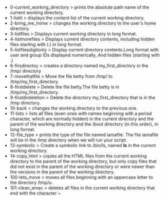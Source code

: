 - 0-current_working_directory > prints the absolute path name of the current working directory.
- 1-listit > displays the content list of the current working directory.
- 2-bring_me_home > changes the working directory to the user's home directory.
- 3-listfiles > Displays current working directory in long format.
- 4-listmorefiles > Displays current directory contents, including hidden files starting with (.) in long format.
- 5-listfilesdigitonly > Display current directory contents.Long format with user and group IDs displayed numerically, And hidden files (starting with .)
- 6-firsdirectoy > creates a directory named my_first_directory in the /tmp/ directory
- 7-movethatfile > Move the file betty from /tmp/ to /tmp/my_first_directory.
- 8-firstdelete > Delete the file betty.The file betty is in /tmp/my_first_directory.
- 9-firstdirdeletion > Delete the directory my_first_directory that is in the /tmp directory.
- 10-back > changes the working directory to the previous one.
- 11-lists > lists all files (even ones with names beginning with a period character, which are normally hidden) in the current directory and the parent of the working 
  directory and the /boot directory (in this order), in long format.
- 12-file_type > prints the type of the file named iamafile. The file iamafile will be in the /tmp directory when we will run your script.
- 13-symbolic > Create a symbolic link to /bin/ls, named __ls__ in the current working directory.
- 14-copy_html > copies all the HTML files from the current working directory to the parent of the working directory, but only copy files that did not exist in the parent of 
  the working directory or were newer than the versions in the parent of the working directory.
- 100-lets_move > moves all files beginning with an uppercase letter to the directory /tmp/u.
- 101-clean_emac >  deletes all files in the current working directory that end with the character ~
